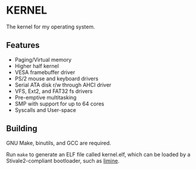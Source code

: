 # KERNEL

The kernel for my operating system.

## Features
- Paging/Virtual memory
- Higher half kernel
- VESA framebuffer driver
- PS/2 mouse and keyboard drivers
- Serial ATA disk r/w through AHCI driver
- VFS, Ext2, and FAT32 fs drivers
- Pre-emptive multitasking
- SMP with support for up to 64 cores
- Syscalls and User-space

## Building
GNU Make, binutils, and GCC are required.

Run ```make``` to generate an ELF file called kernel.elf, which can be loaded by a Stivale2-compliant bootloader, such as [limine](https://github.com/limine-bootloader/limine).
